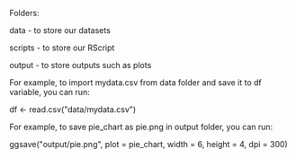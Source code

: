 Folders:

data - to store our datasets

scripts - to store our RScript

output - to store outputs such as plots


For example, to import mydata.csv from data folder and save it to df variable, you can run:

df <- read.csv("data/mydata.csv")


For example, to save pie_chart as pie.png in output folder, you can run:

ggsave("output/pie.png", plot = pie_chart, width = 6, height = 4, dpi = 300)

